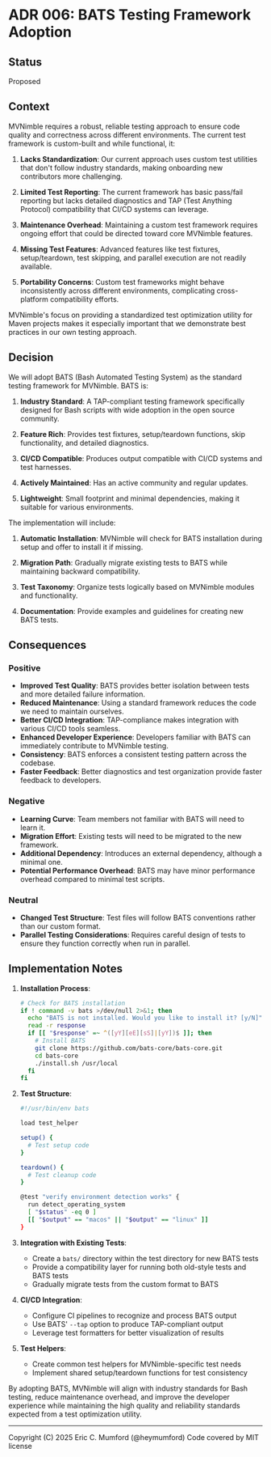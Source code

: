 # ADR 006: BATS Testing Framework Adoption

## Status

Proposed

## Context

MVNimble requires a robust, reliable testing approach to ensure code quality and correctness across different environments. The current test framework is custom-built and while functional, it:

1. **Lacks Standardization**: Our current approach uses custom test utilities that don't follow industry standards, making onboarding new contributors more challenging.

2. **Limited Test Reporting**: The current framework has basic pass/fail reporting but lacks detailed diagnostics and TAP (Test Anything Protocol) compatibility that CI/CD systems can leverage.

3. **Maintenance Overhead**: Maintaining a custom test framework requires ongoing effort that could be directed toward core MVNimble features.

4. **Missing Test Features**: Advanced features like test fixtures, setup/teardown, test skipping, and parallel execution are not readily available.

5. **Portability Concerns**: Custom test frameworks might behave inconsistently across different environments, complicating cross-platform compatibility efforts.

MVNimble's focus on providing a standardized test optimization utility for Maven projects makes it especially important that we demonstrate best practices in our own testing approach.

## Decision

We will adopt BATS (Bash Automated Testing System) as the standard testing framework for MVNimble. BATS is:

1. **Industry Standard**: A TAP-compliant testing framework specifically designed for Bash scripts with wide adoption in the open source community.

2. **Feature Rich**: Provides test fixtures, setup/teardown functions, skip functionality, and detailed diagnostics.

3. **CI/CD Compatible**: Produces output compatible with CI/CD systems and test harnesses.

4. **Actively Maintained**: Has an active community and regular updates.

5. **Lightweight**: Small footprint and minimal dependencies, making it suitable for various environments.

The implementation will include:

1. **Automatic Installation**: MVNimble will check for BATS installation during setup and offer to install it if missing.

2. **Migration Path**: Gradually migrate existing tests to BATS while maintaining backward compatibility.

3. **Test Taxonomy**: Organize tests logically based on MVNimble modules and functionality.

4. **Documentation**: Provide examples and guidelines for creating new BATS tests.

## Consequences

### Positive

- **Improved Test Quality**: BATS provides better isolation between tests and more detailed failure information.
- **Reduced Maintenance**: Using a standard framework reduces the code we need to maintain ourselves.
- **Better CI/CD Integration**: TAP-compliance makes integration with various CI/CD tools seamless.
- **Enhanced Developer Experience**: Developers familiar with BATS can immediately contribute to MVNimble testing.
- **Consistency**: BATS enforces a consistent testing pattern across the codebase.
- **Faster Feedback**: Better diagnostics and test organization provide faster feedback to developers.

### Negative

- **Learning Curve**: Team members not familiar with BATS will need to learn it.
- **Migration Effort**: Existing tests will need to be migrated to the new framework.
- **Additional Dependency**: Introduces an external dependency, although a minimal one.
- **Potential Performance Overhead**: BATS may have minor performance overhead compared to minimal test scripts.

### Neutral

- **Changed Test Structure**: Test files will follow BATS conventions rather than our custom format.
- **Parallel Testing Considerations**: Requires careful design of tests to ensure they function correctly when run in parallel.

## Implementation Notes

1. **Installation Process**:
   ```bash
   # Check for BATS installation
   if ! command -v bats >/dev/null 2>&1; then
     echo "BATS is not installed. Would you like to install it? [y/N]"
     read -r response
     if [[ "$response" =~ ^([yY][eE][sS]|[yY])$ ]]; then
       # Install BATS
       git clone https://github.com/bats-core/bats-core.git
       cd bats-core
       ./install.sh /usr/local
     fi
   fi
   ```

2. **Test Structure**:
   ```bash
   #!/usr/bin/env bats

   load test_helper
   
   setup() {
     # Test setup code
   }
   
   teardown() {
     # Test cleanup code
   }
   
   @test "verify environment detection works" {
     run detect_operating_system
     [ "$status" -eq 0 ]
     [[ "$output" == "macos" || "$output" == "linux" ]]
   }
   ```

3. **Integration with Existing Tests**:
   - Create a `bats/` directory within the test directory for new BATS tests
   - Provide a compatibility layer for running both old-style tests and BATS tests
   - Gradually migrate tests from the custom format to BATS

4. **CI/CD Integration**:
   - Configure CI pipelines to recognize and process BATS output
   - Use BATS' `--tap` option to produce TAP-compliant output
   - Leverage test formatters for better visualization of results

5. **Test Helpers**:
   - Create common test helpers for MVNimble-specific test needs
   - Implement shared setup/teardown functions for test consistency

By adopting BATS, MVNimble will align with industry standards for Bash testing, reduce maintenance overhead, and improve the developer experience while maintaining the high quality and reliability standards expected from a test optimization utility.

---
Copyright (C) 2025 Eric C. Mumford (@heymumford) Code covered by MIT license
